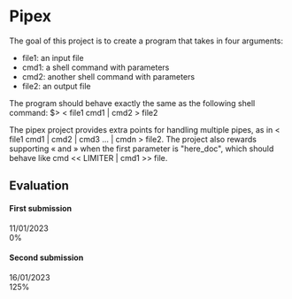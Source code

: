 # Pipex

The goal of this project is to create a program that takes in four arguments:

* file1: an input file
* cmd1: a shell command with parameters
* cmd2: another shell command with parameters
* file2: an output file

The program should behave exactly the same as the following shell command:
$> < file1 cmd1 | cmd2 > file2

The pipex project provides extra points for handling multiple pipes, as in < file1 cmd1 | cmd2 | cmd3 ... | cmdn > file2. The project also rewards supporting « and » when the first parameter is "here_doc", which should behave like cmd << LIMITER | cmd1 >> file.

## Evaluation
#### First submission
11/01/2023  
0%  

#### Second submission
16/01/2023  
125%

